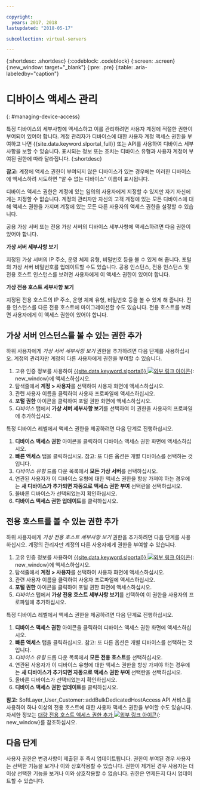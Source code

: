 ```yaml
---

copyright:
  years: 2017, 2018
lastupdated: "2018-05-17"

subcollection: virtual-servers

---
```


{:shortdesc: .shortdesc}
{:codeblock: .codeblock}
{:screen: .screen}
{:new_window: target="_blank"}
{:pre: .pre}
{:table: .aria-labeledby="caption"}


# 디바이스 액세스 관리
{: #managing-device-access}

특정 디바이스의 세부사항에 액세스하고 이를 관리하려면 사용자 계정에 적절한 권한이 부여되어 있어야 합니다.  계정 관리자가 디바이스에 대한 사용자 계정 액세스 권한을 부여하고 나면 {{site.data.keyword.slportal_full}} 또는 API를 사용하여 디바이스 세부사항을 보할 수 있습니다.  표시되는 정보 또는 조치는 디바이스 유형과 사용자 계정이 부여된 권한에 따라 달라집니다.
{:shortdesc}

**참고:** 계정에 액세스 권한이 부여되지 않은 디바이스가 있는 경우에는 이러한 디바이스에 액세스하려 시도하면 "알 수 없는 디바이스" 이름이 표시됩니다.

디바이스 액세스 권한은 계정에 있는 임의의 사용자에게 지정할 수 있지만 자기 자신에게는 지정할 수 없습니다. 계정의 관리자만 자신의 고객 계정에 있는 모든 디바이스에 대해 액세스 권한을 가지며 계정에 있는 모든 다른 사용자의 액세스 권한을 설정할 수 있습니다.

공용 가상 서버 또는 전용 가상 서버의 디바이스 세부사항에 액세스하려면 다음 권한이 있어야 합니다.

**가상 서버 세부사항 보기**

지정된 가상 서버의 IP 주소, 운영 체제 유형, 비밀번호 등을 볼 수 있게 해 줍니다.  포털의 가상 서버 비밀번호를 업데이트할 수도 있습니다. 공용 인스턴스, 전용 인스턴스 및 전용 호스트 인스턴스를 보려면 사용자에게 이 액세스 권한이 있어야 합니다.

**가상 전용 호스트 세부사항 보기**

지정된 전용 호스트의 IP 주소, 운영 체제 유형, 비밀번호 등을 볼 수 있게 해 줍니다.  전용 인스턴스를 다른 전용 호스트에 마이그레이션할 수도 있습니다. 전용 호스트를 보려면 사용자에게 이 액세스 권한이 있어야 합니다.

## 가상 서버 인스턴스를 볼 수 있는 권한 추가
하위 사용자에게 *가상 서버 세부사항 보기* 권한을 추가하려면 다음 단계를 사용하십시오. 계정의 관리자만 계정의 다른 사용자에게 권한을 부여할 수 있습니다.  

1. 고유 인증 정보를 사용하여 [{{site.data.keyword.slportal}} ![외부 링크 아이콘](../icons/launch-glyph.svg "외부 링크 아이콘")](https://control.softlayer.com/){: new_window}에 액세스하십시오.
2. 탐색줄에서 **계정 > 사용자**를 선택하여 사용자 화면에 액세스하십시오.
3. 관련 사용자 이름을 클릭하여 사용자 프로파일에 액세스하십시오.
4. **포털 권한** 아이콘을 클릭하여 포털 권한 화면에 액세스하십시오.
5. *디바이스* 탭에서 **가상 서버 세부사항 보기**를 선택하여 이 권한을 사용자의 프로파일에 추가하십시오.

특정 디바이스 레벨에서 액세스 권한을 제공하려면 다음 단계로 진행하십시오.

1. **디바이스 액세스 권한** 아이콘을 클릭하여 디바이스 액세스 권한 화면에 액세스하십시오.
2. **빠른 액세스** 탭을 클릭하십시오.
   참고: 또 다른 옵션은 개별 디바이스를 선택하는 것입니다.
3. *디바이스 유형* 드롭 다운 목록에서 **모든 가상 서버**를 선택하십시오.
4. 연관된 사용자가 이 디바이스 유형에 대한 액세스 권한을 항상 가져야 하는 경우에는 **새 디바이스가 추가되면 자동으로 액세스 권한 부여** 선택란을 선택하십시오.
5. 올바른 디바이스가 선택되었는지 확인하십시오.
6. **디바이스 액세스 권한 업데이트**를 클릭하십시오.

## 전용 호스트를 볼 수 있는 권한 추가
하위 사용자에게 *가상 전용 호스트 세부사항 보기* 권한을 추가하려면 다음 단계를 사용하십시오. 계정의 관리자만 계정의 다른 사용자에게 권한을 부여할 수 있습니다.

1. 고유 인증 정보를 사용하여 [{{site.data.keyword.slportal}} ![외부 링크 아이콘](../icons/launch-glyph.svg "외부 링크 아이콘")](https://control.softlayer.com/){: new_window}에 액세스하십시오.
2. 탐색줄에서 **계정 > 사용자**를 선택하여 사용자 화면에 액세스하십시오.
3. 관련 사용자 이름을 클릭하여 사용자 프로파일에 액세스하십시오.
4. **포털 권한** 아이콘을 클릭하여 포털 권한 화면에 액세스하십시오.
5. *디바이스* 탭에서 **가상 전용 호스트 세부사항 보기**를 선택하여 이 권한을 사용자의 프로파일에 추가하십시오.

특정 디바이스 레벨에서 액세스 권한을 제공하려면 다음 단계로 진행하십시오.

1. **디바이스 액세스 권한** 아이콘을 클릭하여 디바이스 액세스 권한 화면에 액세스하십시오.
2. **빠른 액세스** 탭을 클릭하십시오.
   참고: 또 다른 옵션은 개별 디바이스를 선택하는 것입니다.
3. *디바이스 유형* 드롭 다운 목록에서 **모든 전용 호스트**를 선택하십시오.
4. 연관된 사용자가 이 디바이스 유형에 대한 액세스 권한을 항상 가져야 하는 경우에는 **새 디바이스가 추가되면 자동으로 액세스 권한 부여** 선택란을 선택하십시오.
5. 올바른 디바이스가 선택되었는지 확인하십시오.
6. **디바이스 액세스 권한 업데이트**를 클릭하십시오.

**참고:** SoftLayer_User_Customer::addBulkDedicatedHostAccess API 서비스를 사용하여 하나 이상의 전용 호스트에 대한 사용자 액세스 권한을 부여할 수도 있습니다. 자세한 정보는 [대량 전용 호스트 액세스 권한 추가 ![외부 링크 아이콘](../icons/launch-glyph.svg "외부 링크 아이콘")](https://softlayer.github.io/reference/services/SoftLayer_User_Customer/addBulkDedicatedHostAccess/){: new_window}를 참조하십시오.  

## 다음 단계
사용자 권한은 변경사항이 제출된 후 즉시 업데이트됩니다. 권한이 부여된 경우 사용자는 선택한 기능을 보거나 이와 상호작용할 수 있습니다. 권한이 제거된 경우 사용자는 더 이상 선택한 기능을 보거나 이와 상호작용할 수 없습니다. 권한은 언제든지 다시 업데이트할 수 있습니다.
